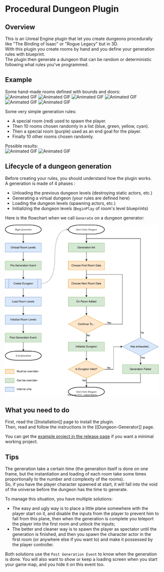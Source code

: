 # Procedural Dungeon Plugin

## Overview
This is an Unreal Engine plugin that let you create dungeons procedurally like "The Binding of Isaac" or "Rogue Legacy" but in 3D.\
With this plugin you create rooms by hand and you define your generation rules with blueprint.\
The plugin then generate a dungeon that can be random or deterministic following what rules you've programmed. 

## Example

Some hand-made rooms defined with bounds and doors:\
<img src="Images/ProceduralDungeonDemo_RoomSpawn.gif" alt="Animated GIF" width="125"/>
<img src="Images/ProceduralDungeonDemo_RoomA.gif" alt="Animated GIF" width="125"/>
<img src="Images/ProceduralDungeonDemo_RoomB.gif" alt="Animated GIF" width="125"/>
<img src="Images/ProceduralDungeonDemo_RoomC.gif" alt="Animated GIF" width="125"/>
<img src="Images/ProceduralDungeonDemo_RoomD.gif" alt="Animated GIF" width="125"/>
<img src="Images/ProceduralDungeonDemo_RoomExit.gif" alt="Animated GIF" width="125"/>

Some very simple generation rules:
- A special room (red) used to spawn the player.
- Then 10 rooms chosen randomly in a list (blue, green, yellow, cyan).
- Then a special room (purple) used as an end goal for the player.
- Finally 10 other rooms chosen randomly.

Possible results:\
<img src="Images/ProceduralDungeonResult.gif" alt="Animated GIF" width="400"/>
<img src="Images/ProceduralDungeonResult2.gif" alt="Animated GIF" width="400"/>

## Lifecycle of a dungeon generation
Before creating your rules, you should understand how the plugin works.\
A generation is made of 4 phases : 
- Unloading the previous dungeon levels (destroying static actors, etc.)
- Generating a virtual dungeon (your rules are defined here)
- Loading the dungeon levels (spawning actors, etc.)
- Initializing the dungeon levels (`BeginPlay` of room's level blueprints)

Here is the flowchart when we call `Generate` on a dungeon generator:

<picture>
  <source media="(prefers-color-scheme: dark)" srcset="Images/Flowchart_Dark.svg">
  <img alt="Procedural Generation Flowchart." src="Images/Flowchart_Light.svg">
</picture>

## What you need to do
First, read the [[Installation]] page to install the plugin.\
Then, read and follow the instructions in the [[Dungeon-Generator]] page.

You can get the [example project in the release page](https://github.com/BenPyton/ProceduralDungeon/releases/tag/v2.0.1) if you want a minimal working project.

## Tips
The generation take a certain time (the generation itself is done on one frame, but the instantiation and loading of each room take some times proportionally to the number and complexity of the rooms).<br/>
So, if you have the player character spawned at start, it will fall into the void of the universe before the dungeon has the time to generate.

To manage this situation, you have multiple solutions:
- The easy and ugly way is to place a little plane somewhere with the player start on it, and disable the inputs from the player to prevent him to fall from this plane, then when the generation is complete you teleport the player into the first room and unlock the inputs;
- The better and cleaner way is to spawn the player as spectator until the generation is finished, and then you spawn the character actor in the first room (or anywhere else if you want to) and make it possessed by the player controller.

Both solutions use the `Post Generation Event` to know when the generation is done.
You will also want to show or keep a loading screen when you start your game map, and you hide it on this event too.


